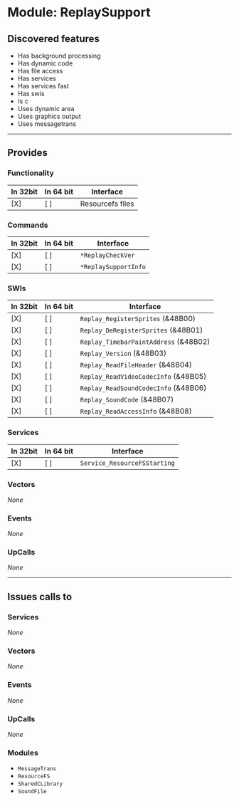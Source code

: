 # Module: ReplaySupport

## Discovered features


* Has background processing
* Has dynamic code
* Has file access
* Has services
* Has services fast
* Has swis
* Is c
* Uses dynamic area
* Uses graphics output
* Uses messagetrans

---

## Provides

### Functionality

| In 32bit | In 64 bit | Interface |
|----------|-----------|-----------|
| [X]      | [ ]       | Resourcefs files |

### Commands


| In 32bit | In 64 bit | Interface |
|----------|-----------|-----------|
| [X]      | [ ]       | `*ReplayCheckVer` |
| [X]      | [ ]       | `*ReplaySupportInfo` |


### SWIs


| In 32bit | In 64 bit | Interface |
|----------|-----------|-----------|
| [X]      | [ ]       | `Replay_RegisterSprites` (&48B00) |
| [X]      | [ ]       | `Replay_DeRegisterSprites` (&48B01) |
| [X]      | [ ]       | `Replay_TimebarPaintAddress` (&48B02) |
| [X]      | [ ]       | `Replay_Version` (&48B03) |
| [X]      | [ ]       | `Replay_ReadFileHeader` (&48B04) |
| [X]      | [ ]       | `Replay_ReadVideoCodecInfo` (&48B05) |
| [X]      | [ ]       | `Replay_ReadSoundCodecInfo` (&48B06) |
| [X]      | [ ]       | `Replay_SoundCode` (&48B07) |
| [X]      | [ ]       | `Replay_ReadAccessInfo` (&48B08) |


### Services


| In 32bit | In 64 bit | Interface |
|----------|-----------|-----------|
| [X]      | [ ]       | `Service_ResourceFSStarting` |


### Vectors


*None*


### Events


*None*


### UpCalls


*None*


---

## Issues calls to

### Services


*None*


### Vectors


*None*


### Events


*None*


### UpCalls


*None*


### Modules


* `MessageTrans`
* `ResourceFS`
* `SharedCLibrary`
* `SoundFile`


